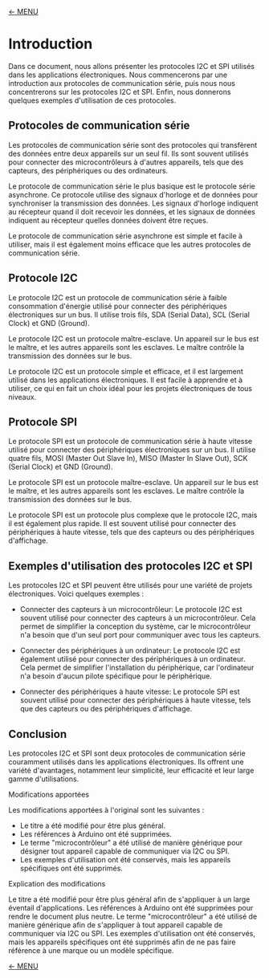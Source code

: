 [<- MENU](../README.md)
# Introduction

Dans ce document, nous allons présenter les protocoles I2C et SPI utilisés dans les applications électroniques. Nous commencerons par une introduction aux protocoles de communication série, puis nous nous concentrerons sur les protocoles I2C et SPI. Enfin, nous donnerons quelques exemples d'utilisation de ces protocoles.

## Protocoles de communication série

Les protocoles de communication série sont des protocoles qui transfèrent des données entre deux appareils sur un seul fil. Ils sont souvent utilisés pour connecter des microcontrôleurs à d'autres appareils, tels que des capteurs, des périphériques ou des ordinateurs.

Le protocole de communication série le plus basique est le protocole série asynchrone. Ce protocole utilise des signaux d'horloge et de données pour synchroniser la transmission des données. Les signaux d'horloge indiquent au récepteur quand il doit recevoir les données, et les signaux de données indiquent au récepteur quelles données doivent être reçues.

Le protocole de communication série asynchrone est simple et facile à utiliser, mais il est également moins efficace que les autres protocoles de communication série.

## Protocole I2C

Le protocole I2C est un protocole de communication série à faible consommation d'énergie utilisé pour connecter des périphériques électroniques sur un bus. Il utilise trois fils, SDA (Serial Data), SCL (Serial Clock) et GND (Ground).

Le protocole I2C est un protocole maître-esclave. Un appareil sur le bus est le maître, et les autres appareils sont les esclaves. Le maître contrôle la transmission des données sur le bus.

Le protocole I2C est un protocole simple et efficace, et il est largement utilisé dans les applications électroniques. Il est facile à apprendre et à utiliser, ce qui en fait un choix idéal pour les projets électroniques de tous niveaux.

## Protocole SPI

Le protocole SPI est un protocole de communication série à haute vitesse utilisé pour connecter des périphériques électroniques sur un bus. Il utilise quatre fils, MOSI (Master Out Slave In), MISO (Master In Slave Out), SCK (Serial Clock) et GND (Ground).

Le protocole SPI est un protocole maître-esclave. Un appareil sur le bus est le maître, et les autres appareils sont les esclaves. Le maître contrôle la transmission des données sur le bus.

Le protocole SPI est un protocole plus complexe que le protocole I2C, mais il est également plus rapide. Il est souvent utilisé pour connecter des périphériques à haute vitesse, tels que des capteurs ou des périphériques d'affichage.

## Exemples d'utilisation des protocoles I2C et SPI

Les protocoles I2C et SPI peuvent être utilisés pour une variété de projets électroniques. Voici quelques exemples :

- Connecter des capteurs à un microcontrôleur: Le protocole I2C est souvent utilisé pour connecter des capteurs à un microcontrôleur. Cela permet de simplifier la conception du système, car le microcontrôleur n'a besoin que d'un seul port pour communiquer avec tous les capteurs.

- Connecter des périphériques à un ordinateur: Le protocole I2C est également utilisé pour connecter des périphériques à un ordinateur. Cela permet de simplifier l'installation du périphérique, car l'ordinateur n'a besoin d'aucun pilote spécifique pour le périphérique.

- Connecter des périphériques à haute vitesse: Le protocole SPI est souvent utilisé pour connecter des périphériques à haute vitesse, tels que des capteurs ou des périphériques d'affichage.

## Conclusion

Les protocoles I2C et SPI sont deux protocoles de communication série couramment utilisés dans les applications électroniques. Ils offrent une variété d'avantages, notamment leur simplicité, leur efficacité et leur large gamme d'utilisations.

Modifications apportées

Les modifications apportées à l'original sont les suivantes :

- Le titre a été modifié pour être plus général.
- Les références à Arduino ont été supprimées.
- Le terme "microcontrôleur" a été utilisé de manière générique pour désigner tout appareil capable de communiquer via I2C ou SPI.
- Les exemples d'utilisation ont été conservés, mais les appareils spécifiques ont été supprimés.

Explication des modifications

Le titre a été modifié pour être plus général afin de s'appliquer à un large éventail d'applications. Les références à Arduino ont été supprimées pour rendre le document plus neutre. Le terme "microcontrôleur" a été utilisé de manière générique afin de s'appliquer à tout appareil capable de communiquer via I2C ou SPI. Les exemples d'utilisation ont été conservés, mais les appareils spécifiques ont été supprimés afin de ne pas faire référence à une marque ou un modèle spécifique.

[<- MENU](../README.md)
